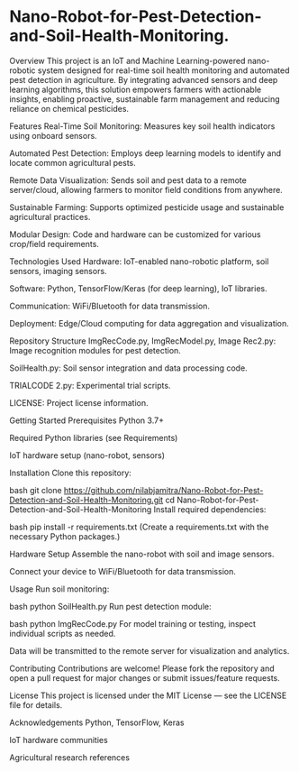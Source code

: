 # Nano-Robot-for-Pest-Detection-and-Soil-Health-Monitoring.
Overview
This project is an IoT and Machine Learning-powered nano-robotic system designed for real-time soil health monitoring and automated pest detection in agriculture. By integrating advanced sensors and deep learning algorithms, this solution empowers farmers with actionable insights, enabling proactive, sustainable farm management and reducing reliance on chemical pesticides.

Features
Real-Time Soil Monitoring: Measures key soil health indicators using onboard sensors.

Automated Pest Detection: Employs deep learning models to identify and locate common agricultural pests.

Remote Data Visualization: Sends soil and pest data to a remote server/cloud, allowing farmers to monitor field conditions from anywhere.

Sustainable Farming: Supports optimized pesticide usage and sustainable agricultural practices.

Modular Design: Code and hardware can be customized for various crop/field requirements.

Technologies Used
Hardware: IoT-enabled nano-robotic platform, soil sensors, imaging sensors.

Software: Python, TensorFlow/Keras (for deep learning), IoT libraries.

Communication: WiFi/Bluetooth for data transmission.

Deployment: Edge/Cloud computing for data aggregation and visualization.

Repository Structure
ImgRecCode.py, ImgRecModel.py, Image Rec2.py: Image recognition modules for pest detection.

SoilHealth.py: Soil sensor integration and data processing code.

TRIALCODE 2.py: Experimental trial scripts.

LICENSE: Project license information.

Getting Started
Prerequisites
Python 3.7+

Required Python libraries (see Requirements)

IoT hardware setup (nano-robot, sensors)

Installation
Clone this repository:

bash
git clone https://github.com/nilabjamitra/Nano-Robot-for-Pest-Detection-and-Soil-Health-Monitoring.git
cd Nano-Robot-for-Pest-Detection-and-Soil-Health-Monitoring
Install required dependencies:

bash
pip install -r requirements.txt
(Create a requirements.txt with the necessary Python packages.)

Hardware Setup
Assemble the nano-robot with soil and image sensors.

Connect your device to WiFi/Bluetooth for data transmission.

Usage
Run soil monitoring:

bash
python SoilHealth.py
Run pest detection module:

bash
python ImgRecCode.py
For model training or testing, inspect individual scripts as needed.

Data will be transmitted to the remote server for visualization and analytics.

Contributing
Contributions are welcome! Please fork the repository and open a pull request for major changes or submit issues/feature requests.

License
This project is licensed under the MIT License — see the LICENSE file for details.

Acknowledgements
Python, TensorFlow, Keras

IoT hardware communities

Agricultural research references


